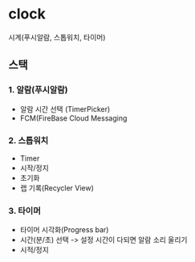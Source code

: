 # clock
시계(푸시알람, 스톱워치, 타이머)


## 스택



### 1. 알람(푸시알람)

- 알람 시간 선택 (TimerPicker)
- FCM(FireBase Cloud Messaging

### 2. 스톱워치
- Timer
- 시작/정지
- 초기화
- 랩 기록(Recycler View)

### 3. 타이머
- 타이머 시각화(Progress bar)
- 시간(분/초) 선택 -> 설정 시간이 다되면 알람 소리 울리기
- 시적/정지
